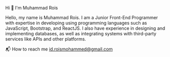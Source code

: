  Hi 👋 I'm Muhammad Rois

Hello, my name is Muhammad Rois. I am a Junior Front-End Programmer with expertise in developing using programming languages such as JavaScript, Bootstrap, and ReactJS. I also have experience in designing and implementing databases, as well as integrating systems with third-party services like APIs and other platforms.

📬 How to reach me id.roismohammed@gmail.com
